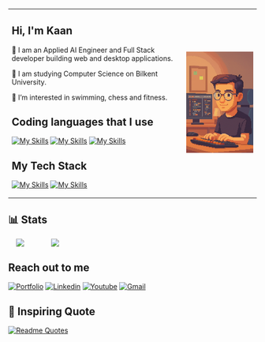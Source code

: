 
<table>
  <tr>
    <td>  
                     <p>
                      
## Hi, I'm Kaan  
</p>
           <p>💎  I am an Applied AI Engineer and Full Stack developer building web and desktop applications.</p>
           <p>📖  I am studying Computer Science on Bilkent University.</p>
           <p>🏅  I’m interested in swimming, chess and fitness.</p>
           <p>
                      
## Coding languages that I use  
[![My Skills](https://skillicons.dev/icons?i=cpp,ts,js,html)](https://skillicons.dev)  [![My Skills](https://skillicons.dev/icons?i=css)](https://skillicons.dev) [![My Skills](https://skillicons.dev/icons?i=java&theme=light)](https://skillicons.dev)
</p>
           <p>
                      
## My Tech Stack 
[![My Skills](https://skillicons.dev/icons?i=git,github,mongo,nodejs)](https://skillicons.dev) [![My Skills](https://skillicons.dev/icons?i=vite,electron,express,docker)](https://skillicons.dev)

</p>
    </td>
    <td>
      <img src="PixelMe.png" width="300" />
    </td>
  </tr>
</table>

## 📊 Stats
<div style="display:flex; ">
  &nbsp;&nbsp;&nbsp;&nbsp;
  <img  align="center" src="https://github-profile-trophy.vercel.app/?username=KaanAydinli&theme=onedark&no-frame=true&column=4&margin-w=1&title=Commits,Followers,Repositories,Stars" /> 
  &nbsp;&nbsp;&nbsp;&nbsp;&nbsp;&nbsp;&nbsp;&nbsp;&nbsp;&nbsp;&nbsp;&nbsp;&nbsp;&nbsp;
  <img align="center" src="https://github-readme-stats.vercel.app/api/top-langs/?username=KaanAydinli&layout=compact&theme=dark" style="width:250px;"/>
</div>

## Reach out to me 
[![Portfolio](https://img.shields.io/badge/Portfolio-gray.svg)](https://kaanaydinli.com)
[![Linkedin](https://img.shields.io/badge/Linkedin-blue.svg)](https://www.linkedin.com/in/kaan-ayd%C4%B1nl%C4%B1-74b148334/)
[![Youtube](https://img.shields.io/badge/Youtube-red.svg)](https://www.youtube.com/@CodeWithKaan)
[![Gmail](https://img.shields.io/badge/Gmail-darkgreen.svg)](https://mail.google.com/mail/?view=cm&fs=1&to=necatikaanaydinli@gmail.com)  

## 💬 Inspiring Quote

[![Readme Quotes](https://quotes-github-readme.vercel.app/api?type=horizontal&theme=dark&quote=Perfection%20is%20achieved%20not%20when%20there%20is%20nothing%20left%20to%20add,%20but%20when%20there%20is%20nothing%20left%20to%20take%20away.&author=Antoine%20de%20Saint-Exupéry)](https://github.com/piyushsuthar/github-readme-quotes)

 
